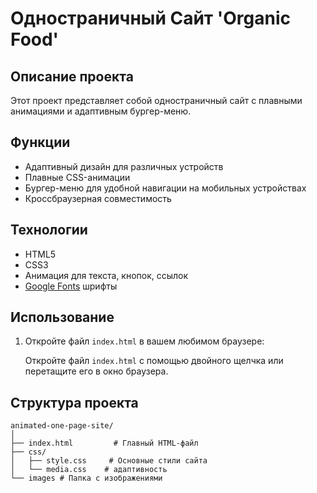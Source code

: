# Одностраничный Сайт 'Organic Food'

## Описание проекта

Этот проект представляет собой одностраничный сайт с плавными анимациями и адаптивным бургер-меню.

## Функции

- Адаптивный дизайн для различных устройств
- Плавные CSS-анимации
- Бургер-меню для удобной навигации на мобильных устройствах
- Кроссбраузерная совместимость

## Технологии

- HTML5
- CSS3
- Анимация для текста, кнопок, ссылок
- [Google Fonts](https://fonts.google.com/) шрифты

## Использование

1. Откройте файл `index.html` в вашем любимом браузере:

    Откройте файл `index.html` с помощью двойного щелчка или перетащите его в окно браузера.


## Структура проекта

```plaintext
animated-one-page-site/
│
├── index.html         # Главный HTML-файл
├── css/
│   ├── style.css     # Основные стили сайта
│   └── media.css    # адаптивность
└── images # Папка с изображениями
    
